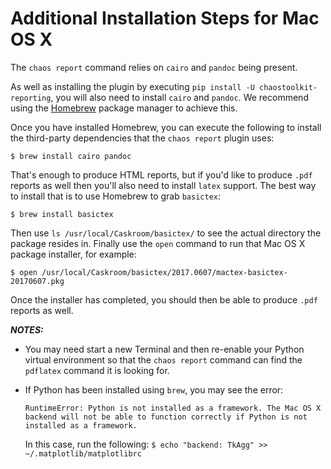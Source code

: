 # Additional Installation Steps for Mac OS X

The `chaos report` command relies on `cairo` and `pandoc` being present.

As well as installing the plugin by executing `pip install -U chaostoolkit-reporting`, you will also need to install `cairo` and `pandoc`. We recommend using the [Homebrew](https://brew.sh/) package manager to achieve this.

Once you have installed Homebrew, you can execute the following to install the third-party dependencies that the `chaos report` plugin uses:

```
$ brew install cairo pandoc
```

That's enough to produce HTML reports, but if you'd like to produce `.pdf` reports as well then you'll also need to install `latex` support. The best way to install that is to use Homebrew to grab `basictex`:

```
$ brew install basictex
```

Then use `ls /usr/local/Caskroom/basictex/` to see the actual directory the package resides in. Finally use the `open` command to run that Mac OS X package installer, for example:

```
$ open /usr/local/Caskroom/basictex/2017.0607/mactex-basictex-20170607.pkg
```

Once the installer has completed, you should then be able to produce `.pdf` reports as well.

***NOTES:***
- You may need start a new Terminal and then re-enable your Python virtual environment so that the `chaos report` command can find the `pdflatex` command it is looking for.

- If Python has been installed using `brew`, you may see the error:

  ```RuntimeError: Python is not installed as a framework. The Mac OS X backend will not be able to function correctly if Python is not installed as a framework.```

  In this case, run the following: `$ echo "backend: TkAgg" >> ~/.matplotlib/matplotlibrc`
